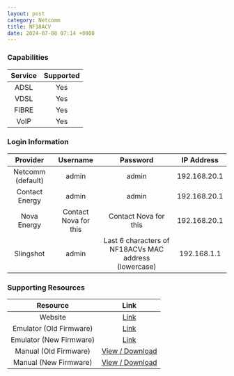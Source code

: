 ```yaml
---
layout: post
category: Netcomm
title: NF18ACV
date: 2024-07-08 07:14 +0000
---
```

### Capabilities

| Service | Supported |
| :-: | :-: |
| ADSL | Yes |
| VDSL | Yes |
| FIBRE | Yes |
| VoIP | Yes |

### Login Information

| Provider | Username | Password | IP Address |
| :-: | :-: | :-: | :-: |
| Netcomm (default) | admin | admin | 192.168.20.1 |
| Contact Energy | admin | admin | 192.168.20.1 |
| Nova Energy | Contact Nova for this | Contact Nova for this | 192.168.20.1 |
| Slingshot | admin | Last 6 characters of NF18ACVs MAC address (lowercase) | 192.168.1.1 |

### Supporting Resources

| Resource | Link |
| :-: | :-: |
| Website | [Link](https://support.netcommwireless.com/products/NF18ACV) |
| Emulator (Old Firmware) | [Link](https://support.netcommwireless.com/emulators/NF18ACV/main.html) |
| Emulator (New Firmware) | [Link](https://support.netcommwireless.com/emulators/NF18ACV-NC2) |
| Manual (Old Firmware) | [View / Download](https://support.netcommwireless.com/api/Media/Document/15e4ce68-1263-4dd4-92db-eb4716aae8e6?Product=NF18ACV%20User%20Guide.pdf) |
| Manual (New Firmware) | [View / Download](https://support.netcommwireless.com/api/Media/Document/faac836c-5f79-40e9-8180-66bb8c28ae0a?Product=NF18ACV%20User%20Guide.pdf) |
